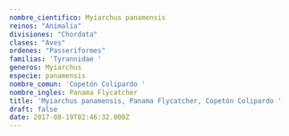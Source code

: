 ```yaml
---
nombre_cientifico: Myiarchus panamensis
reinos: "Animalia"
divisiones: "Chordata"
clases: "Aves"
ordenes: "Passeriformes"
familias: 'Tyrannidae '
generos: Myiarchus
especie: panamensis
nombre_comun: 'Copetón Colipardo '
nombre_ingles: Panama Flycatcher
title: 'Myiarchus panamensis, Panama Flycatcher, Copetón Colipardo '
draft: false
date: 2017-08-19T02:46:32.000Z
---
```


